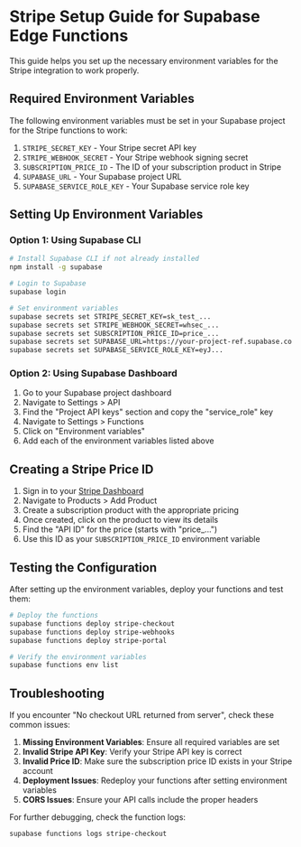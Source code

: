 # Stripe Setup Guide for Supabase Edge Functions

This guide helps you set up the necessary environment variables for the Stripe integration to work properly.

## Required Environment Variables

The following environment variables must be set in your Supabase project for the Stripe functions to work:

1. `STRIPE_SECRET_KEY` - Your Stripe secret API key
2. `STRIPE_WEBHOOK_SECRET` - Your Stripe webhook signing secret
3. `SUBSCRIPTION_PRICE_ID` - The ID of your subscription product in Stripe
4. `SUPABASE_URL` - Your Supabase project URL
5. `SUPABASE_SERVICE_ROLE_KEY` - Your Supabase service role key

## Setting Up Environment Variables

### Option 1: Using Supabase CLI

```bash
# Install Supabase CLI if not already installed
npm install -g supabase

# Login to Supabase
supabase login

# Set environment variables
supabase secrets set STRIPE_SECRET_KEY=sk_test_...
supabase secrets set STRIPE_WEBHOOK_SECRET=whsec_...
supabase secrets set SUBSCRIPTION_PRICE_ID=price_...
supabase secrets set SUPABASE_URL=https://your-project-ref.supabase.co
supabase secrets set SUPABASE_SERVICE_ROLE_KEY=eyJ...
```

### Option 2: Using Supabase Dashboard

1. Go to your Supabase project dashboard
2. Navigate to Settings > API
3. Find the "Project API keys" section and copy the "service_role" key
4. Navigate to Settings > Functions
5. Click on "Environment variables"
6. Add each of the environment variables listed above

## Creating a Stripe Price ID

1. Sign in to your [Stripe Dashboard](https://dashboard.stripe.com/)
2. Navigate to Products > Add Product
3. Create a subscription product with the appropriate pricing
4. Once created, click on the product to view its details
5. Find the "API ID" for the price (starts with "price_...")
6. Use this ID as your `SUBSCRIPTION_PRICE_ID` environment variable

## Testing the Configuration

After setting up the environment variables, deploy your functions and test them:

```bash
# Deploy the functions
supabase functions deploy stripe-checkout
supabase functions deploy stripe-webhooks
supabase functions deploy stripe-portal

# Verify the environment variables
supabase functions env list
```

## Troubleshooting

If you encounter "No checkout URL returned from server", check these common issues:

1. **Missing Environment Variables**: Ensure all required variables are set
2. **Invalid Stripe API Key**: Verify your Stripe API key is correct
3. **Invalid Price ID**: Make sure the subscription price ID exists in your Stripe account
4. **Deployment Issues**: Redeploy your functions after setting environment variables
5. **CORS Issues**: Ensure your API calls include the proper headers

For further debugging, check the function logs:

```bash
supabase functions logs stripe-checkout
``` 
